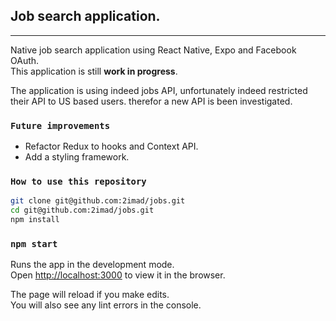 ## Job search application.

---

Native job search application using React Native, Expo and Facebook OAuth.  
This application is still **work in progress**.

The application is using indeed jobs API, unfortunately indeed restricted their API to US based users. therefor a new API is been investigated.

### `Future improvements`

- Refactor Redux to hooks and Context API.
- Add a styling framework.

### `How to use this repository`

```bash
git clone git@github.com:2imad/jobs.git
cd git@github.com:2imad/jobs.git
npm install


```

### `npm start`

Runs the app in the development mode.<br />
Open [http://localhost:3000](http://localhost:3000) to view it in the browser.

The page will reload if you make edits.<br />
You will also see any lint errors in the console.
